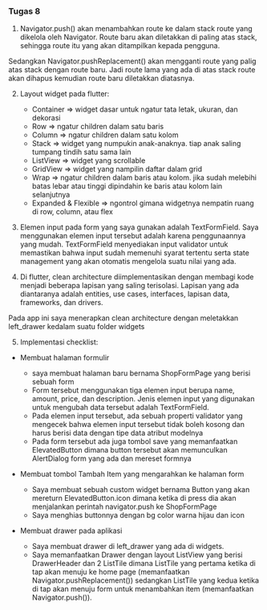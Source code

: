 ### Tugas 8

1. Navigator.push() akan menambahkan route ke dalam stack route yang dikelola oleh Navigator. Route baru akan diletakkan di paling atas stack, sehingga route itu yang akan ditampilkan kepada pengguna. 

Sedangkan Navigator.pushReplacement() akan mengganti route yang palig atas stack dengan route baru. Jadi route lama yang ada di atas stack route akan dihapus kemudian route baru diletakkan diatasnya. 

2. Layout widget pada flutter: 
    * Container => widget dasar untuk ngatur tata letak, ukuran, dan dekorasi
    * Row => ngatur children dalam satu baris 
    * Column => ngatur children dalam satu kolom
    * Stack => widget yang numpukin anak-anaknya. tiap anak saling tumpang tindih satu sama lain
    * ListView => widget yang scrollable
    * GridView => widget yang nampilin daftar dalam grid 
    * Wrap => ngatur children dalam baris atau kolom. jika sudah melebihi batas lebar atau tinggi dipindahin ke baris atau kolom lain selanjutnya
    * Expanded & Flexible => ngontrol gimana widgetnya nempatin ruang di row, column, atau flex

3. Elemen input pada form yang saya gunakan adalah TextFormField. Saya menggunakan elemen input tersebut adalah karena penggunaannya yang mudah. TextFormField menyediakan input validator untuk memastikan bahwa input sudah memenuhi syarat tertentu serta state management yang akan otomatis mengelola suatu nilai yang ada.

4. Di flutter, clean architecture diimplementasikan dengan membagi kode menjadi beberapa lapisan yang saling terisolasi. Lapisan yang ada diantaranya adalah entities, use cases, interfaces, lapisan data, frameworks, dan drivers. 

Pada app ini saya menerapkan clean architecture dengan meletakkan left_drawer kedalam suatu folder widgets

5. Implementasi checklist: 
- Membuat halaman formulir 
    * saya membuat halaman baru bernama ShopFormPage yang berisi sebuah form
    * Form tersebut menggunakan tiga elemen input berupa name, amount, price, dan description. Jenis elemen input yang digunakan untuk mengubah data tersebut adalah TextFormField. 
    * Pada elemen input tersebut, ada sebuah properti validator yang mengecek bahwa elemen input tersebut tidak boleh kosong dan harus berisi data dengan tipe data atribut modelnya 
    * Pada form tersebut ada juga tombol save yang memanfaatkan ElevatedButton dimana button tersebut akan memunculkan AlertDialog form yang ada dan mereset formnya 

- Membuat tombol Tambah Item yang mengarahkan ke halaman form 
    * Saya membuat sebuah custom widget bernama Button yang akan mereturn ElevatedButton.icon dimana ketika di press dia akan menjalankan perintah navigator.push ke ShopFormPage
    * Saya menghias buttonnya dengan bg color warna hijau dan icon 

- Membuat drawer pada aplikasi 
    * Saya membuat drawer di left_drawer yang ada di widgets. 
    * Saya memanfaatkan Drawer dengan layout ListView yang berisi DrawerHeader dan 2 ListTile dimana ListTile yang pertama ketika di tap akan menuju ke home page (memanfaatkan Navigator.pushReplacement()) sedangkan ListTile yang kedua ketika di tap akan menuju form untuk menambahkan item (memanfaatkan Navigator.push()).